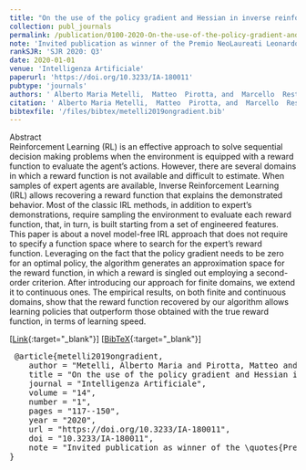 ```yaml
---
title: "On the use of the policy gradient and Hessian in inverse reinforcement learning"
collection: publ_journals
permalink: /publication/0100-2020-On-the-use-of-the-policy-gradient-and-Hessian-in-inverse-reinforcement-learning
note: 'Invited publication as winner of the Premio NeoLaureati Leonardo Lesmo 2018'
rankSJR: 'SJR 2020: Q3'
date: 2020-01-01
venue: 'Intelligenza Artificiale'
paperurl: 'https://doi.org/10.3233/IA-180011'
pubtype: 'journals'
authors: ' Alberto Maria Metelli,  Matteo  Pirotta, and  Marcello  Restelli'
citation: ' Alberto Maria Metelli,  Matteo  Pirotta, and  Marcello  Restelli&quot;On the use of the policy gradient and Hessian in inverse reinforcement learning.&quot; Intelligenza Artificiale, 2020'
bibtexfile: '/files/bibtex/metelli2019ongradient.bib'
---
```

Abstract
 <br> Reinforcement Learning (RL) is an effective approach to solve sequential decision making problems when the environment is equipped with a reward function to evaluate the agent’s actions. However, there are several domains in which a reward function is not available and difficult to estimate. When samples of expert agents are available, Inverse Reinforcement Learning (IRL) allows recovering a reward function that explains the demonstrated behavior. Most of the classic IRL methods, in addition to expert’s demonstrations, require sampling the environment to evaluate each reward function, that, in turn, is built starting from a set of engineered features. This paper is about a novel model-free IRL approach that does not require to specify a function space where to search for the expert’s reward function. Leveraging on the fact that the policy gradient needs to be zero for an optimal policy, the algorithm generates an approximation space for the reward function, in which a reward is singled out employing a second-order criterion. After introducing our approach for finite domains, we extend it to continuous ones. The empirical results, on both finite and continuous domains, show that the reward function recovered by our algorithm allows learning policies that outperform those obtained with the true reward function, in terms of learning speed. <br> 

 [[Link](https://doi.org/10.3233/IA-180011){:target="_blank"}] [[BibTeX](/files/bibtex/metelli2019ongradient.bib){:target="_blank"}] 
<pre> @article{metelli2019ongradient,
    author = "Metelli, Alberto Maria and Pirotta, Matteo and Restelli, Marcello",
    title = "On the use of the policy gradient and Hessian in inverse reinforcement learning",
    journal = "Intelligenza Artificiale",
    volume = "14",
    number = "1",
    pages = "117--150",
    year = "2020",
    url = "https://doi.org/10.3233/IA-180011",
    doi = "10.3233/IA-180011",
    note = "Invited publication as winner of the \quotes{Premio NeoLaureati Leonardo Lesmo 2018}"
} </pre>
